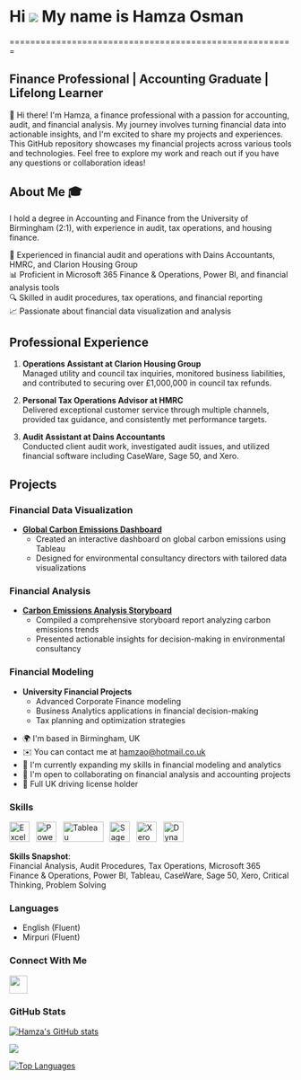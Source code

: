 # Hi ![](https://user-images.githubusercontent.com/18350557/176309783-0785949b-9127-417c-8b55-ab5a4333674e.gif) My name is Hamza Osman
=======================================================

Finance Professional | Accounting Graduate | Lifelong Learner
-------------------------------------------------------------

👋 Hi there! I'm Hamza, a finance professional with a passion for accounting, audit, and financial analysis. My journey involves turning financial data into actionable insights, and I'm excited to share my projects and experiences. This GitHub repository showcases my financial projects across various tools and technologies. Feel free to explore my work and reach out if you have any questions or collaboration ideas!

## About Me 🎓

I hold a degree in Accounting and Finance from the University of Birmingham (2:1), with experience in audit, tax operations, and housing finance.

💼 Experienced in financial audit and operations with Dains Accountants, HMRC, and Clarion Housing Group  
📊 Proficient in Microsoft 365 Finance & Operations, Power BI, and financial analysis tools  
🔍 Skilled in audit procedures, tax operations, and financial reporting  
📈 Passionate about financial data visualization and analysis  

## Professional Experience

1. **Operations Assistant at Clarion Housing Group**  
   Managed utility and council tax inquiries, monitored business liabilities, and contributed to securing over £1,000,000 in council tax refunds.

2. **Personal Tax Operations Advisor at HMRC**  
   Delivered exceptional customer service through multiple channels, provided tax guidance, and consistently met performance targets.

3. **Audit Assistant at Dains Accountants**  
   Conducted client audit work, investigated audit issues, and utilized financial software including CaseWare, Sage 50, and Xero.

## Projects

### Financial Data Visualization
- **[Global Carbon Emissions Dashboard](https://public.tableau.com/app/profile/hamza.osman/viz/GlobalCarbonEmissionsUnveiledInformingthePublicthroughWeb-basedNewsVisualizations/Dashboard2?publish=yes)**
  - Created an interactive dashboard on global carbon emissions using Tableau
  - Designed for environmental consultancy directors with tailored data visualizations

### Financial Analysis
- **[Carbon Emissions Analysis Storyboard](https://public.tableau.com/app/profile/hamza.osman/viz/GlobalCarbonEmissionsAnalysisInsightsforConsultancyDirectors/Story2?publish=yes)**
  - Compiled a comprehensive storyboard report analyzing carbon emissions trends
  - Presented actionable insights for decision-making in environmental consultancy

### Financial Modeling
- **University Financial Projects**
  - Advanced Corporate Finance modeling
  - Business Analytics applications in financial decision-making
  - Tax planning and optimization strategies

* 🌍  I'm based in Birmingham, UK
* ✉️  You can contact me at [hamzao@hotmail.co.uk](mailto:hamzao@hotmail.co.uk)
* 🧠  I'm currently expanding my skills in financial modeling and analytics
* 🤝  I'm open to collaborating on financial analysis and accounting projects
* 🚗  Full UK driving license holder

### Skills

<p align="left">
<a href="https://www.microsoft.com/en-us/microsoft-365/excel" target="_blank" rel="noreferrer"><img src="https://img.icons8.com/color/48/microsoft-excel-2019--v1.png" width="36" height="36" alt="Excel" /></a>&nbsp;&nbsp;
<a href="https://powerbi.microsoft.com/" target="_blank" rel="noreferrer"><img src="https://cdn.worldvectorlogo.com/logos/power-bi.svg" width="36" height="36" alt="PowerBI" /></a>&nbsp;&nbsp;
<a href="https://www.tableau.com/" target="_blank" rel="noreferrer"><img src="https://raw.githubusercontent.com/gilbarbara/logos/main/logos/tableau.svg" width="72" height="36" alt="Tableau" /></a>&nbsp;&nbsp;
<a href="https://www.sage.com/" target="_blank" rel="noreferrer"><img src="https://www.vectorlogo.zone/logos/sage/sage-icon.svg" width="36" height="36" alt="Sage" /></a>&nbsp;&nbsp;
<a href="https://www.xero.com/" target="_blank" rel="noreferrer"><img src="https://www.vectorlogo.zone/logos/xero/xero-icon.svg" width="36" height="36" alt="Xero" /></a>&nbsp;&nbsp;
<a href="https://dynamics.microsoft.com/" target="_blank" rel="noreferrer"><img src="https://www.vectorlogo.zone/logos/microsoft_dynamics365/microsoft_dynamics365-icon.svg" width="36" height="36" alt="Dynamics 365" /></a>&nbsp;&nbsp;
</p>

**Skills Snapshot**:  
Financial Analysis, Audit Procedures, Tax Operations, Microsoft 365 Finance & Operations, Power BI, Tableau, CaseWare, Sage 50, Xero, Critical Thinking, Problem Solving

### Languages
- English (Fluent)
- Mirpuri (Fluent)

### Connect With Me

<p align="left">
<a href="https://www.linkedin.com/in/hamza-osman-611968137/" target="_blank" rel="noreferrer">
<img src="https://raw.githubusercontent.com/danielcranney/readme-generator/main/public/icons/socials/linkedin.svg" width="32" height="32" />
</a>
</p>

### GitHub Stats

<a href="http://www.github.com/HamzaOsman"><img src="https://github-readme-stats.vercel.app/api?username=HamzaOsman&show_icons=true&hide=&count_private=true&title_color=0891b2&text_color=ffffff&icon_color=0891b2&bg_color=1c1917&hide_border=true&show_icons=true" alt="Hamza's GitHub stats" /></a>

<a href="http://www.github.com/HamzaOsman"><img src="https://github-readme-streak-stats.herokuapp.com/?user=HamzaOsman&stroke=ffffff&background=1c1917&ring=0891b2&fire=0891b2&currStreakNum=ffffff&currStreakLabel=0891b2&sideNums=ffffff&sideLabels=ffffff&dates=ffffff&hide_border=true" /></a>

<a href="https://github.com/HamzaOsman" align="left"><img src="https://github-readme-stats.vercel.app/api/top-langs?username=HamzaOsman&show_icons=true&locale=en&layout=compact&theme=chartreuse-dark%22" alt="Top Languages" /></a>
